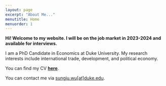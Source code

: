 ```yaml
---
layout: page
excerpt: "About Me..."
menutitle: Home
menuorder: 1
---
```


**Hi! Welcome to my website. I will be on the job market in 2023-2024 and available for interviews.**

I am a PhD Candidate in Economics at Duke University. My research interests include international trade, development, and political economy.

You can find my CV <a href="https://sungjuwu.github.io/documents/CV_sungjuwu.pdf" target="_blank"><b>here</b></a>.

You can contact me via <a href = "mailto: sungju.wu@duke.edu">sungju.wu[at]duke.edu</a>.
